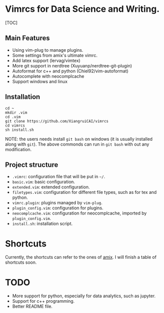 # Vimrcs for Data Science and Writing.

[TOC]

## Main Features
- Using vim-plug to manage plugins.
- Some settings from amix's ultimate vimrc.
- Add latex support (lervag/vimtex)
- More git support in nerdtree (Xuyuanp/nerdtree-git-plugin)
- Autoformat for c++ and python (Chiel92/vim-autoformat)
- Autocomplete with neocomplcache
- Support windows and linux

## Installation
    cd ~
    mkdir .vim
    cd .vim
    git clone https://github.com/XiangruiCAI/vimrcs
    cd vimrcs
    sh install.sh

NOTE: the users needs install `git bash` on windows (it is usually installed along with `git`). The above commonds can run in `git bash` with out any modification. 

## Project structure

- `.vimrc`: configuration file that will be put in `~/`.
- `basic.vim`: basic configuration.
- `extended.vim`: extended configuration.
- `filetypes.vim`: configuration for different file types, such as for tex and
  python.
- `vimrc.plugin`: plugins managed by `vim-plug`.
- `plugin_config.vim`: configuration for plugins.
- `neocomplcache.vim`: configuration for neocomplcache, imported by
  `plugin_config.vim`.
- `install.sh`: installation script.

# Shortcuts

Currently, the shortcuts can refer to the ones of [amix](https://github.com/amix/vimrc). I will finish a table of shortcuts soon.

# TODO

- More support for python, especially for data analytics, such as jupyter.
- Support for c++ programming.
- Better README file.

